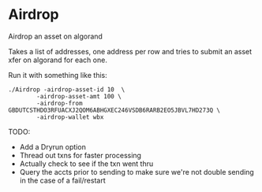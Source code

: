 # Airdrop
Airdrop an asset on algorand

Takes a list of addresses, one address per row and tries to submit an asset xfer on algorand for each one.

Run it with something like this: 
```
./Airdrop -airdrop-asset-id 10  \
        -airdrop-asset-amt 100 \
        -airdrop-from GBDUTCSTHDO3RFUACXJ2QOM6ABHGXEC246VSDB6RARB2EO5JBVL7HD273Q \
        -airdrop-wallet wbx
```


TODO:

 - Add a Dryrun option
 - Thread out txns for faster processing
 - Actually check to see if the txn went thru 
 - Query the accts prior to sending to make sure we're not double sending in the case of a fail/restart

